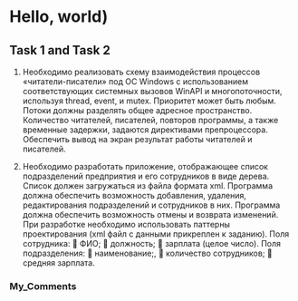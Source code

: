# Hello, world)



## Task 1 and Task 2 

1. Необходимо реализовать схему взаимодействия процессов «читатели-писатели» под ОС Windows с использованием соответствующих системных вызовов WinAPI и многопоточности, используя thread, event, и mutex. Приоритет может быть любым. Потоки должны разделять общее адресное пространство. Количество читателей, писателей, повторов программы, а также временные задержки, задаются директивами препроцессора. Обеспечить вывод на экран результат работы читателей и писателей.



2. Необходимо разработать приложение, отображающее список подразделений предприятия и его сотрудников в виде дерева. Список должен загружаться из файла формата xml. Программа должна обеспечить возможность добавления, удаления, редактирования подразделений и сотрудников в них. Программа должна обеспечить возможность отмены и возврата изменений. При разработке необходимо использовать паттерны проектирования (xml файл с данными прикреплен к заданию).
Поля сотрудника:
 ФИО;
 должность;
 зарплата (целое число).
Поля подразделения:
 наименование;,
 количество сотрудников;
 средняя зарплата.

### My_Comments



